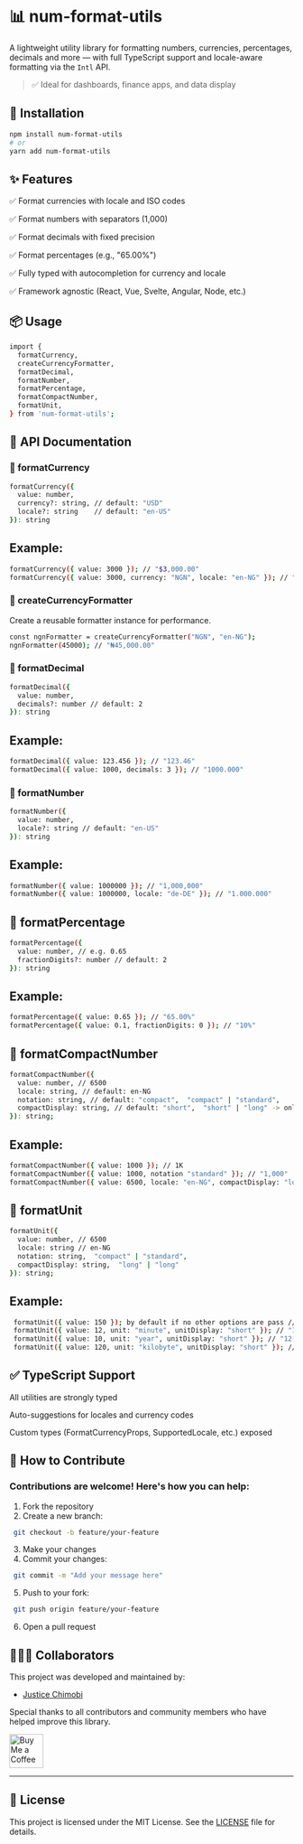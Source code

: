 # 📊 num-format-utils

A lightweight utility library for formatting numbers, currencies, percentages, decimals and more — with full TypeScript support and locale-aware formatting via the `Intl` API.

> ✅ Ideal for dashboards, finance apps, and data display

## 🚀 Installation

```bash
npm install num-format-utils
# or
yarn add num-format-utils
```

## ✨ Features

✅ Format currencies with locale and ISO codes

✅ Format numbers with separators (1,000)

✅ Format decimals with fixed precision

✅ Format percentages (e.g., "65.00%")

✅ Fully typed with autocompletion for currency and locale

✅ Framework agnostic (React, Vue, Svelte, Angular, Node, etc.)

## 📦 Usage

```bash
import {
  formatCurrency,
  createCurrencyFormatter,
  formatDecimal,
  formatNumber,
  formatPercentage,
  formatCompactNumber,
  formatUnit,
} from 'num-format-utils';
```

## 📘 API Documentation

### 🔹 formatCurrency

```bash
formatCurrency({
  value: number,
  currency?: string, // default: "USD"
  locale?: string    // default: "en-US"
}): string
```

## Example:

```bash
formatCurrency({ value: 3000 }); // "$3,000.00"
formatCurrency({ value: 3000, currency: "NGN", locale: "en-NG" }); // "₦3,000.00"
```

### 🔹 createCurrencyFormatter

Create a reusable formatter instance for performance.

```bash
const ngnFormatter = createCurrencyFormatter("NGN", "en-NG");
ngnFormatter(45000); // "₦45,000.00"
```

### 🔹 formatDecimal

```bash
formatDecimal({
  value: number,
  decimals?: number // default: 2
}): string
```

## Example:

```bash
formatDecimal({ value: 123.456 }); // "123.46"
formatDecimal({ value: 1000, decimals: 3 }); // "1000.000"
```

### 🔹 formatNumber

```bash
formatNumber({
  value: number,
  locale?: string // default: "en-US"
}): string
```

## Example:

```bash
formatNumber({ value: 1000000 }); // "1,000,000"
formatNumber({ value: 1000000, locale: "de-DE" }); // "1.000.000"
```

## 🔹 formatPercentage

```bash
formatPercentage({
  value: number, // e.g. 0.65
  fractionDigits?: number // default: 2
}): string
```

## Example:

```bash
formatPercentage({ value: 0.65 }); // "65.00%"
formatPercentage({ value: 0.1, fractionDigits: 0 }); // "10%"
```

## 🔹 formatCompactNumber

```bash
formatCompactNumber({
  value: number, // 6500
  locale: string, // default: en-NG
  notation: string, // default: "compact",  "compact" | "standard",
  compactDisplay: string, // default: "short",  "short" | "long" -> only availabel when notation is - compact
}): string;
```

## Example:

```bash
formatCompactNumber({ value: 1000 }); // 1K
formatCompactNumber({ value: 1000, notation "standard" }); // "1,000"
formatCompactNumber({ value: 6500, locale: "en-NG", compactDisplay: "long" });  "6.5 thousand"
```

## 🔹 formatUnit

```bash
formatUnit({
  value: number, // 6500
  locale: string // en-NG
  notation: string,  "compact" | "standard",
  compactDisplay: string,  "long" | "long"
}): string;
```

## Example:

```bash
 formatUnit({ value: 150 }); by default if no other options are pass // "150 kg"
 formatUnit({ value: 12, unit: "minute", unitDisplay: "short" }); // "12 min"
 formatUnit({ value: 10, unit: "year", unitDisplay: "short" }); // "12 yrs"
 formatUnit({ value: 120, unit: "kilobyte", unitDisplay: "short" }); // "120 kB"
```

## ✅ TypeScript Support

All utilities are strongly typed

Auto-suggestions for locales and currency codes

Custom types (FormatCurrencyProps, SupportedLocale, etc.) exposed

## 🤝 How to Contribute

### Contributions are welcome! Here's how you can help:

1. Fork the repository
2. Create a new branch:

```bash
 git checkout -b feature/your-feature
```

3. Make your changes
4. Commit your changes:

```bash
 git commit -m "Add your message here"
```

5. Push to your fork:

```bash
 git push origin feature/your-feature
```

6. Open a pull request

## 🧑‍🤝‍🧑 Collaborators

This project was developed and maintained by:

- [Justice Chimobi](https://justice-chimobi.vercel.app/)

Special thanks to all contributors and community members who have helped improve this library.

<a href="https://buymeacoffee.com/chimobijusi" target="_blank">
  <img src="https://cdn.buymeacoffee.com/buttons/v2/default-yellow.png" alt="Buy Me a Coffee" style="height: 60px;"/>
</a>

---

## 📝 License

This project is licensed under the MIT License. See the [LICENSE](LICENSE) file for details.
